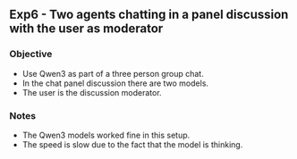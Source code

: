 ## Exp6 - Two agents chatting in a panel discussion with the user as moderator

### Objective
- Use Qwen3 as part of a three person group chat.
- In the chat panel discussion there are two models.
- The user is the discussion moderator.


### Notes
- The Qwen3 models worked fine in this setup.
- The speed is slow due to the fact that the model is thinking.
